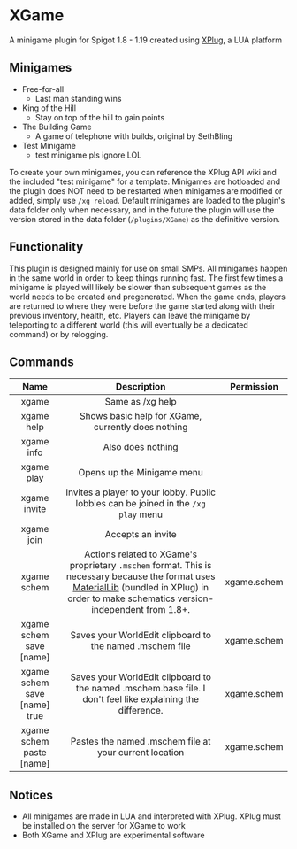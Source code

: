# XGame
A minigame plugin for Spigot 1.8 - 1.19 created using [XPlug](https://github.com/WasabiThumb/xplug), a LUA platform

## Minigames
- Free-for-all
  - Last man standing wins
- King of the Hill
  - Stay on top of the hill to gain points
- The Building Game
  - A game of telephone with builds, original by SethBling
- Test Minigame
  - test minigame pls ignore LOL

To create your own minigames, you can reference the XPlug API wiki and the included "test minigame" for a template.
Minigames are hotloaded and the plugin does NOT need to be restarted when minigames are modified or added, simply use ``/xg reload``.
Default minigames are loaded to the plugin's data folder only when necessary, and in the future the plugin will use the version stored in the
data folder (``/plugins/XGame``) as the definitive version.

## Functionality
This plugin is designed mainly for use on small SMPs. All minigames happen in the same world in order to keep things running fast.
The first few times a minigame is played will likely be slower than subsequent games as the world needs to be created and pregenerated.
When the game ends, players are returned to where they were before the game started along with their previous inventory, health, etc.
Players can leave the minigame by teleporting to a different world (this will eventually be a dedicated command) or by relogging.

## Commands
| Name | Description | Permission |
| :-: | :-: | :-: |
| xgame | Same as /xg help | |
| xgame help | Shows basic help for XGame, currently does nothing | |
| xgame info | Also does nothing | |
| xgame play | Opens up the Minigame menu | |
| xgame invite | Invites a player to your lobby. Public lobbies can be joined in the ``/xg play`` menu | |
| xgame join | Accepts an invite | | 
| xgame schem | Actions related to XGame's proprietary ``.mschem`` format. This is necessary because the format uses [MaterialLib](https://github.com/WasabiThumb/MaterialLib) (bundled in XPlug) in order to make schematics version-independent from 1.8+. | xgame.schem |
| xgame schem save \[name] | Saves your WorldEdit clipboard to the named .mschem file | xgame.schem |
| xgame schem save \[name] true | Saves your WorldEdit clipboard to the named .mschem.base file. I don't feel like explaining the difference. | xgame.schem |
| xgame schem paste \[name] | Pastes the named .mschem file at your current location | xgame.schem |

## Notices
- All minigames are made in LUA and interpreted with XPlug. XPlug must be installed on the server for XGame to work
- Both XGame and XPlug are experimental software